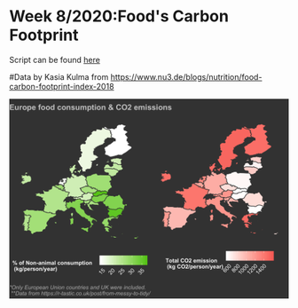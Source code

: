 # Week 8/2020:Food's Carbon Footprint
Script can be found [here](https://github.com/AnguloB/Tidytuesday/blob/master/Food's%20Carbon%20Footprint/EuropeFoodConsumption.R)

#Data by Kasia Kulma from  https://www.nu3.de/blogs/nutrition/food-carbon-footprint-index-2018

![Week82020](https://github.com/AnguloB/Tidytuesday/blob/master/Food's%20Carbon%20Footprint/EuropeConsumption.png)
